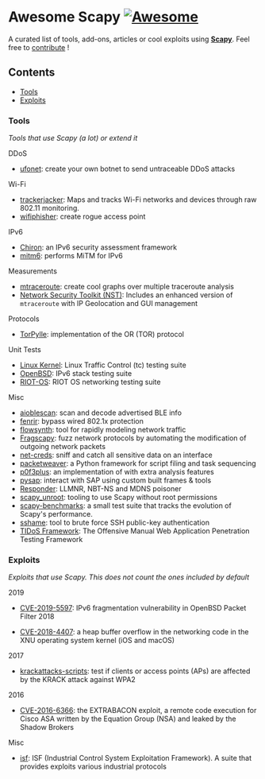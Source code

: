 # Awesome Scapy [![Awesome](https://awesome.re/badge.svg)](https://github.com/sindresorhus/awesome#readme)

A curated list of tools, add-ons, articles or cool exploits using **[Scapy](https://scapy.net)**. Feel free to [contribute](https://github.com/secdev/awesome-scapy/edit/master/README.md) !

## Contents

- [Tools](#tools)
- [Exploits](#exploits)

### Tools

*Tools that use Scapy (a lot) or extend it*

DDoS
- [ufonet](https://github.com/epsylon/ufonet): create your own botnet to send untraceable DDoS attacks

Wi-Fi
- [trackerjacker](https://github.com/calebmadrigal/trackerjacker): Maps and tracks Wi-Fi networks and devices through raw 802.11 monitoring.
- [wifiphisher](https://github.com/wifiphisher/wifiphisher): create rogue access point

IPv6
- [Chiron](https://github.com/aatlasis/Chiron): an IPv6 security assessment framework
- [mitm6](https://github.com/fox-it/mitm6): performs MiTM for IPv6

Measurements
- [mtraceroute](https://github.com/rwhalb/mtraceroute): create cool graphs over multiple traceroute analysis
- [Network Security Toolkit (NST)](https://wiki.networksecuritytoolkit.org/nstwiki/index.php?title=HowTo_Use_The_Scapy:_Multi-Traceroute_-_MTR): Includes an enhanced version of `mtraceroute` with IP Geolocation and GUI management

Protocols
- [TorPylle](https://github.com/cea-sec/TorPylle): implementation of the OR (TOR) protocol

Unit Tests
- [Linux Kernel](https://github.com/torvalds/linux/blob/master/tools/testing/selftests/tc-testing/plugin-lib/scapyPlugin.py): Linux Traffic Control (tc) testing suite
- [OpenBSD](https://github.com/login?return_to=https%3A%2F%2Fgithub.com%2Fsearch%3Fq%3Dscapy%2Brepo%253Aopenbsd%252Fsrc%2Bpath%253Aregress%252F%26type%3DCode%26ref%3Dadvsearch%26l%3D%26l%3D): IPv6 stack testing suite
- [RIOT-OS](https://github.com/RIOT-OS/RIOT/search?l=Python&q=scapy&type=Code): RIOT OS networking testing suite

Misc
- [aioblescan](https://github.com/frawau/aioblescan): scan and decode advertised BLE info
- [fenrir](https://github.com/Orange-Cyberdefense/fenrir-ocd): bypass wired 802.1x protection
- [flowsynth](https://github.com/secureworks/flowsynth): tool for rapidly modeling network traffic
- [Fragscapy](https://github.com/AMOSSYS/Fragscapy): fuzz network protocols by automating the modification of outgoing network packets
- [net-creds](https://github.com/DanMcInerney/net-creds): sniff and catch all sensitive data on an interface
- [packetweaver](https://github.com/ANSSI-FR/packetweaver): a Python framework for script filing and task sequencing
- [p0f3plus](https://github.com/FlUxIuS/p0f3plus): an implementation of with extra analysis features
- [pysap](https://github.com/SecureAuthCorp/pysap): interact with SAP using custom built frames & tools
- [Responder](https://github.com/SpiderLabs/Responder):  LLMNR, NBT-NS and MDNS poisoner
- [scapy_unroot](https://github.com/scapy-unroot/scapy_unroot): tooling to use Scapy without root permissions
- [scapy-benchmarks](https://github.com/gpotter2/scapy-benchmarks): a small test suite that tracks the evolution of Scapy's performance.
- [sshame](https://github.com/HynekPetrak/sshame): tool to brute force SSH public-key authentication
- [TIDoS Framework](https://github.com/0xInfection/TIDoS-Framework): The Offensive Manual Web Application Penetration Testing Framework

### Exploits

*Exploits that use Scapy. This does not count the ones included by default*

2019
- [CVE-2019-5597](https://www.synacktiv.com/ressources/Synacktiv_OpenBSD_PacketFilter_CVE-2019-5597_ipv6_frag.pdf): IPv6 fragmentation vulnerability in OpenBSD Packet Filter
2018

- [CVE-2018-4407](https://github.com/r3dxpl0it/CVE-2018-4407): a heap buffer overflow in the networking code in the XNU operating system kernel (iOS and macOS)

2017
- [krackattacks-scripts](https://github.com/vanhoefm/krackattacks-scripts): test if clients or access points (APs) are affected by the KRACK attack against WPA2

2016
- [CVE-2016-6366](https://github.com/RiskSense-Ops/CVE-2016-6366): the EXTRABACON exploit, a remote code execution for Cisco ASA written by the Equation Group (NSA) and leaked by the Shadow Brokers

Misc
- [isf](https://github.com/dark-lbp/isf): ISF (Industrial Control System Exploitation Framework). A suite that provides exploits various industrial protocols
